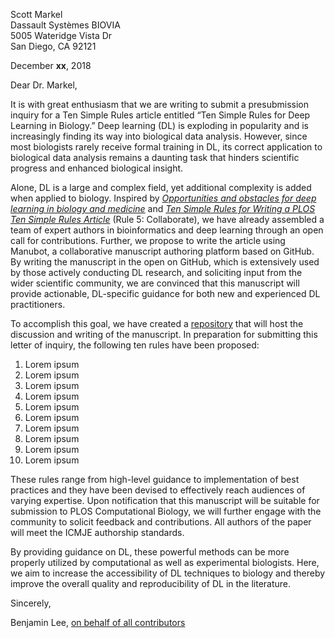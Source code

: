 Scott Markel  
Dassault Systèmes BIOVIA  
5005 Wateridge Vista Dr  
San Diego, CA 92121

December **xx**, 2018

Dear Dr. Markel,

It is with great enthusiasm that we are writing to submit a presubmission inquiry for a Ten Simple Rules article entitled “Ten Simple Rules for Deep Learning in Biology.” 
Deep learning (DL) is exploding in popularity and is increasingly finding its way into biological data analysis. 
However, since most biologists rarely receive formal training in DL, its correct application to biological data analysis remains a daunting task that hinders scientific progress and enhanced biological insight.

Alone, DL is a large and complex field, yet additional complexity is added when applied to biology. 
Inspired by [*Opportunities and obstacles for deep learning in biology and medicine*](https://doi.org/10.1098/rsif.2017.0387) and [*Ten Simple Rules for Writing a PLOS Ten Simple Rules Article*](https://doi.org/10.1371/journal.pcbi.1003858) (Rule 5: Collaborate), we have already assembled a team of expert authors in bioinformatics and deep learning through an open call for contributions. 
Further, we propose to write the article using Manubot, a collaborative manuscript authoring platform based on GitHub. 
By writing the manuscript in the open on GitHub, which is extensively used by those actively conducting DL research, and soliciting input from the wider scientific community, we are convinced that this manuscript will provide actionable, DL-specific guidance for both new and experienced DL practitioners.

To accomplish this goal, we have created a [repository](github.com/Benjamin-Lee/deep-rules) that will host the discussion and writing of the manuscript. 
In preparation for submitting this letter of inquiry, the following ten rules have been proposed:

<!-- just using 1. for each entry so that they can be more easily reordered -->

1. Lorem ipsum
1. Lorem ipsum
1. Lorem ipsum
1. Lorem ipsum
1. Lorem ipsum
1. Lorem ipsum
1. Lorem ipsum
1. Lorem ipsum
1. Lorem ipsum
1. Lorem ipsum

These rules range from high-level guidance to implementation of best practices and they have been devised to effectively reach audiences of varying expertise. 
Upon notification that this manuscript will be suitable for submission to PLOS Computational Biology, we will further engage with the community to solicit feedback and contributions. 
All authors of the paper will meet the ICMJE authorship standards.

By providing guidance on DL, these powerful methods can be more properly utilized by computational as well as experimental biologists. 
Here, we aim to increase the accessibility of DL techniques to biology and thereby improve the overall quality and reproducibility of DL in the literature.


Sincerely,

Benjamin Lee, [on behalf of all contributors](https://github.com/Benjamin-Lee/deep-rules/blob/master/contributors.md)
